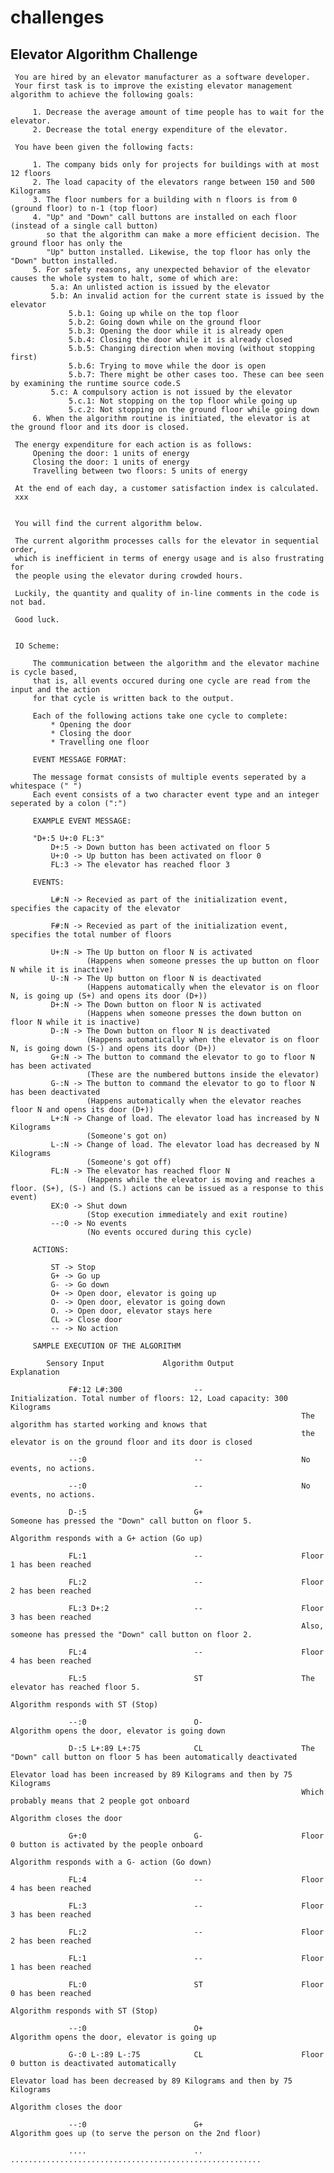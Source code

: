 # challenges

## Elevator Algorithm Challenge

     You are hired by an elevator manufacturer as a software developer.
     Your first task is to improve the existing elevator management algorithm to achieve the following goals:
     
         1. Decrease the average amount of time people has to wait for the elevator.
         2. Decrease the total energy expenditure of the elevator.
         
     You have been given the following facts:
     
         1. The company bids only for projects for buildings with at most 12 floors
         2. The load capacity of the elevators range between 150 and 500 Kilograms
         3. The floor numbers for a building with n floors is from 0 (ground floor) to n-1 (top floor)
         4. "Up" and "Down" call buttons are installed on each floor (instead of a single call button)
            so that the algorithm can make a more efficient decision. The ground floor has only the 
            "Up" button installed. Likewise, the top floor has only the "Down" button installed.
         5. For safety reasons, any unexpected behavior of the elevator causes the whole system to halt, some of which are:
             5.a: An unlisted action is issued by the elevator
             5.b: An invalid action for the current state is issued by the elevator
                 5.b.1: Going up while on the top floor
                 5.b.2: Going down while on the ground floor
                 5.b.3: Opening the door while it is already open
                 5.b.4: Closing the door while it is already closed
                 5.b.5: Changing direction when moving (without stopping first)
                 5.b.6: Trying to move while the door is open
                 5.b.7: There might be other cases too. These can bee seen by examining the runtime source code.S
             5.c: A compulsory action is not issued by the elevator
                 5.c.1: Not stopping on the top floor while going up
                 5.c.2: Not stopping on the ground floor while going down
         6. When the algorithm routine is initiated, the elevator is at the ground floor and its door is closed.
                 
     The energy expenditure for each action is as follows:
         Opening the door: 1 units of energy
         Closing the door: 1 units of energy
         Travelling between two floors: 5 units of energy
     
     At the end of each day, a customer satisfaction index is calculated.
     xxx
     
     
     You will find the current algorithm below.
     
     The current algorithm processes calls for the elevator in sequential order,
     which is inefficient in terms of energy usage and is also frustrating for
     the people using the elevator during crowded hours.
     
     Luckily, the quantity and quality of in-line comments in the code is not bad.
     
     Good luck.
     
     
     IO Scheme:
     
         The communication between the algorithm and the elevator machine is cycle based,
         that is, all events occured during one cycle are read from the input and the action
         for that cycle is written back to the output.
         
         Each of the following actions take one cycle to complete:
             * Opening the door
             * Closing the door
             * Travelling one floor
     
         EVENT MESSAGE FORMAT:
         
         The message format consists of multiple events seperated by a whitespace (" ")
         Each event consists of a two character event type and an integer seperated by a colon (":")
         
         EXAMPLE EVENT MESSAGE:
         
         "D+:5 U+:0 FL:3"
             D+:5 -> Down button has been activated on floor 5
             U+:0 -> Up button has been activated on floor 0
             FL:3 -> The elevator has reached floor 3
                         
         EVENTS:
         
             L#:N -> Recevied as part of the initialization event, specifies the capacity of the elevator
             
             F#:N -> Recevied as part of the initialization event, specifies the total number of floors
           
             U+:N -> The Up button on floor N is activated
                     (Happens when someone presses the up button on floor N while it is inactive)
             U-:N -> The Up button on floor N is deactivated
                     (Happens automatically when the elevator is on floor N, is going up (S+) and opens its door (D+))
             D+:N -> The Down button on floor N is activated
                     (Happens when someone presses the down button on floor N while it is inactive)
             D-:N -> The Down button on floor N is deactivated
                     (Happens automatically when the elevator is on floor N, is going down (S-) and opens its door (D+))
             G+:N -> The button to command the elevator to go to floor N has been activated
                     (These are the numbered buttons inside the elevator)
             G-:N -> The button to command the elevator to go to floor N has been deactivated
                     (Happens automatically when the elevator reaches floor N and opens its door (D+))
             L+:N -> Change of load. The elevator load has increased by N Kilograms
                     (Someone's got on)
             L-:N -> Change of load. The elevator load has decreased by N Kilograms
                     (Someone's got off)
             FL:N -> The elevator has reached floor N
                     (Happens while the elevator is moving and reaches a floor. (S+), (S-) and (S.) actions can be issued as a response to this event)
             EX:0 -> Shut down
                     (Stop execution immediately and exit routine)
             --:0 -> No events
                     (No events occured during this cycle)
             
         ACTIONS:
         
             ST -> Stop
             G+ -> Go up
             G- -> Go down
             O+ -> Open door, elevator is going up
             O- -> Open door, elevator is going down
             O. -> Open door, elevator stays here
             CL -> Close door
             -- -> No action
         
         SAMPLE EXECUTION OF THE ALGORITHM
         
            Sensory Input             Algorithm Output               Explanation
            
                 F#:12 L#:300                --                      Initialization. Total number of floors: 12, Load capacity: 300 Kilograms  
                                                                     The algorithm has started working and knows that
                                                                     the elevator is on the ground floor and its door is closed
                                                                     
                 --:0                        --                      No events, no actions. 
                                                                     
                 --:0                        --                      No events, no actions. 
                                                                     
                 D-:5                        G+                      Someone has pressed the "Down" call button on floor 5.
                                                                     Algorithm responds with a G+ action (Go up)
                                                                     
                 FL:1                        --                      Floor 1 has been reached  
                 
                 FL:2                        --                      Floor 2 has been reached
                 
                 FL:3 D+:2                   --                      Floor 3 has been reached
                                                                     Also, someone has pressed the "Down" call button on floor 2.
                                                                     
                 FL:4                        --                      Floor 4 has been reached
                 
                 FL:5                        ST                      The elevator has reached floor 5.
                                                                     Algorithm responds with ST (Stop)
                                                                     
                 --:0                        O-                      Algorithm opens the door, elevator is going down
                                                                    
                 D-:5 L+:89 L+:75            CL                      The "Down" call button on floor 5 has been automatically deactivated
                                                                     Elevator load has been increased by 89 Kilograms and then by 75 Kilograms
                                                                     Which probably means that 2 people got onboard
                                                                     Algorithm closes the door
                                                                     
                 G+:0                        G-                      Floor 0 button is activated by the people onboard
                                                                     Algorithm responds with a G- action (Go down)
                                                                     
                 FL:4                        --                      Floor 4 has been reached
                 
                 FL:3                        --                      Floor 3 has been reached
                 
                 FL:2                        --                      Floor 2 has been reached
                 
                 FL:1                        --                      Floor 1 has been reached
                 
                 FL:0                        ST                      Floor 0 has been reached
                                                                     Algorithm responds with ST (Stop)
                                                                     
                 --:0                        O+                      Algorithm opens the door, elevator is going up
                                                                     
                 G-:0 L-:89 L-:75            CL                      Floor 0 button is deactivated automatically
                                                                     Elevator load has been decreased by 89 Kilograms and then by 75 Kilograms
                                                                     Algorithm closes the door
                                                                     
                 --:0                        G+                      Algorithm goes up (to serve the person on the 2nd floor)
     
                 ....                        ..                      ........................................................                                                    
                 